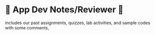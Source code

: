 # 🌟 App Dev Notes/Reviewer 🌟
includes our past assignments, quizzes, lab activities, and sample codes with some comments, 
